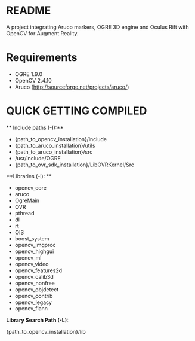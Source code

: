 # README #

A project integrating Aruco markers, OGRE 3D engine and Oculus Rift with OpenCV for Augment Reality.

# Requirements #

- OGRE 1.9.0
- OpenCV 2.4.10
- Aruco (http://sourceforge.net/projects/aruco/)

# QUICK GETTING COMPILED #

** Include paths (-I):** 

- {path_to_opencv_installation}/include
- {path_to_aruco_installation}/utils
- {path_to_aruco_installation}/src
- /usr/include/OGRE
- {path_to_ovr_sdk_installation}/LibOVRKernel/Src


**Libraries (-l): **

* opencv_core
* aruco
* OgreMain
* OVR
* pthread
* dl
* rt
* OIS
* boost_system
* opencv_imgproc
* opencv_highgui
* opencv_ml
* opencv_video
* opencv_features2d
* opencv_calib3d
* opencv_nonfree
* opencv_objdetect
* opencv_contrib
* opencv_legacy
* opencv_flann

**Library Search Path (-L):**

{path_to_opencv_installation}/lib